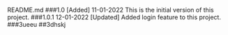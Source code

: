 README.md
###1.0
[Added]
11-01-2022
This is the initial version of this project.
###1.0.1
12-01-2022
[Updated]
Added login feature to this project.
###3ueeu
##3dhskj